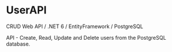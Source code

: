 # UserAPI
CRUD Web API / .NET 6 / EntityFramework / PostgreSQL

API - Create, Read, Update and Delete users from the PostgreSQL database.

